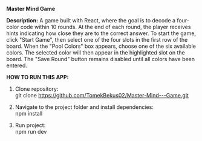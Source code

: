 **Master Mind Game**


**Description:**
A game built with React, where the goal is to decode a four-color code within 10 rounds. At the end of each round, the player receives hints indicating how close they are to the correct answer.
To start the game, click "Start Game", then select one of the four slots in the first row of the board. When the "Pool Colors" box appears, choose one of the six available colors. The selected color will then appear in the highlighted slot on the board.
The "Save Round" button remains disabled until all colors have been entered.
    

**HOW TO RUN THIS APP:**
   
   1. Clone repository:  
      git clone https://github.com/TomekBekus02/Master-Mind---Game.git
      
   2. Navigate to the project folder and install dependencies:  
      npm install
      
   3. Run project:  
      npm run dev


